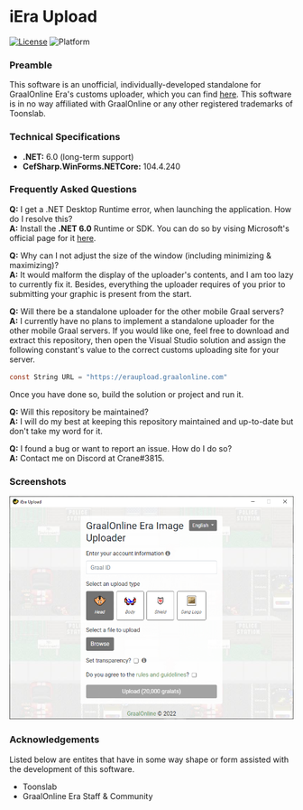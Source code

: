 # iEra Upload 
[![License](https://img.shields.io/badge/license-Apache-blue)](./LICENSE) ![Platform](https://img.shields.io/badge/platform-windows-lightgrey)

### Preamble
This software is an unofficial, individually-developed standalone for GraalOnline Era's customs uploader, which you can find [here](https://eraupload.graalonline.com). This software is in no way affiliated with GraalOnline or any other registered trademarks of Toonslab.

### Technical Specifications
- **.NET:** 6.0 (long-term support)
- **CefSharp.WinForms.NETCore:** 104.4.240

### Frequently Asked Questions
**Q:** I get a .NET Desktop Runtime error, when launching the application. How do I resolve this?
<br>
**A:** Install the **.NET 6.0** Runtime or SDK. You can do so by vising Microsoft's official page for it [here](https://dotnet.microsoft.com/en-us/download/dotnet/6.0). 

**Q:** Why can I not adjust the size of the window (including minimizing & maximizing)?
<br>
**A:** It would malform the display of the uploader's contents, and I am too lazy to currently fix it. Besides, everything the uploader requires of you prior to submitting your graphic is present from the start.

**Q:** Will there be a standalone uploader for the other mobile Graal servers?
<br>
**A:** I currently have no plans to implement a standalone uploader for the other mobile Graal servers. If you would like one, feel free to download and extract this repository, then open the Visual Studio solution and assign the following constant's value to the correct customs uploading site for your server.
```c# 
const String URL = "https://eraupload.graalonline.com"
```
Once you have done so, build the solution or project and run it.

**Q:** Will this repository be maintained?
<br>
**A:** I will do my best at keeping this repository maintained and up-to-date but don't take my word for it.

**Q:** I found a bug or want to report an issue. How do I do so?
<br>
**A:** Contact me on Discord at Crane#3815.

### Screenshots
![Screenshot](/Capture.PNG)

### Acknowledgements
Listed below are entites that have in some way shape or form assisted with the development of this software.
- Toonslab
- GraalOnline Era Staff & Community
